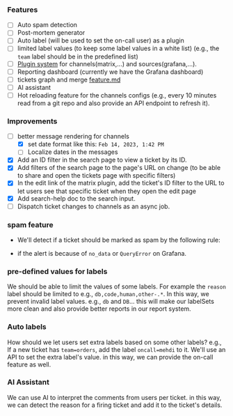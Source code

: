 ### Features
- [ ] Auto spam detection
- [ ] Post-mortem generator
- [ ] Auto label (will be used to set the on-call user) as a plugin
- [ ] limited label values (to keep some label values in a white list) (e.g., the `team` label should be in the predefined list)
- [ ] [Plugin system](./features/plugin_system.md) for channels(matrix,...) and sources(grafana,...).
- [ ] Reporting dashboard (currently we have the Grafana dashboard)
- [ ] tickets graph and merge [feature.md](features/tickets_graph_and_merge_feature.md)
- [ ] AI assistant
- [ ] Hot reloading feature for the channels configs (e.g., every 10 minutes read 
     from a git repo and also provide an API endpoint to refresh it).

### Improvements
- [ ] better message rendering for channels
  - [x] set date format like this: `Feb 14, 2023, 1:42 PM` 
  - [ ] Localize dates in the messages
- [x] Add an ID filter in the search page to view a ticket by its ID.
- [x] Add filters of the search page to the page's URL on change (to be able to share and open the tickets page with specific filters)
- [x] In the edit link of the matrix plugin, add the ticket's ID filter to the URL to let users see that specific ticket when they
      open the edit page
- [x] Add search-help doc to the search input.
- [ ] Dispatch ticket changes to channels as an async job.

### spam feature

- We'll detect if a ticket should be marked as spam by the following rule:

- if the alert is because of `no_data` or `QueryError` on Grafana.

### pre-defined values for labels
We should be able to limit the values of some labels.
For example the `reason` label should be limited to e.g., `db,code,human,other-.*`.
In this way, we prevent invalid label values. e.g., `db` and `DB`...
this will make our labelSets more clean and also provide better reports in our report system.


### Auto labels
How should we let users set extra labels based on some other labels?
e.g., If a new ticket has `team=orders`, add the label `oncall=mehdi` to it.
We'll use an API to set the extra label's value. in this way, we can provide the on-call feature as well.

### AI Assistant
We can use AI to interpret the comments from users per ticket. in this way, we can detect the reason for a firing ticket
and add it to the ticket's details.
